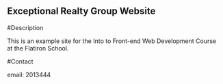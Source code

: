 Exceptional Realty Group Website
---

#Description

This is an example site for the Into to Front-end Web Development Course at the Flatiron School.

#Contact

email: 2013444